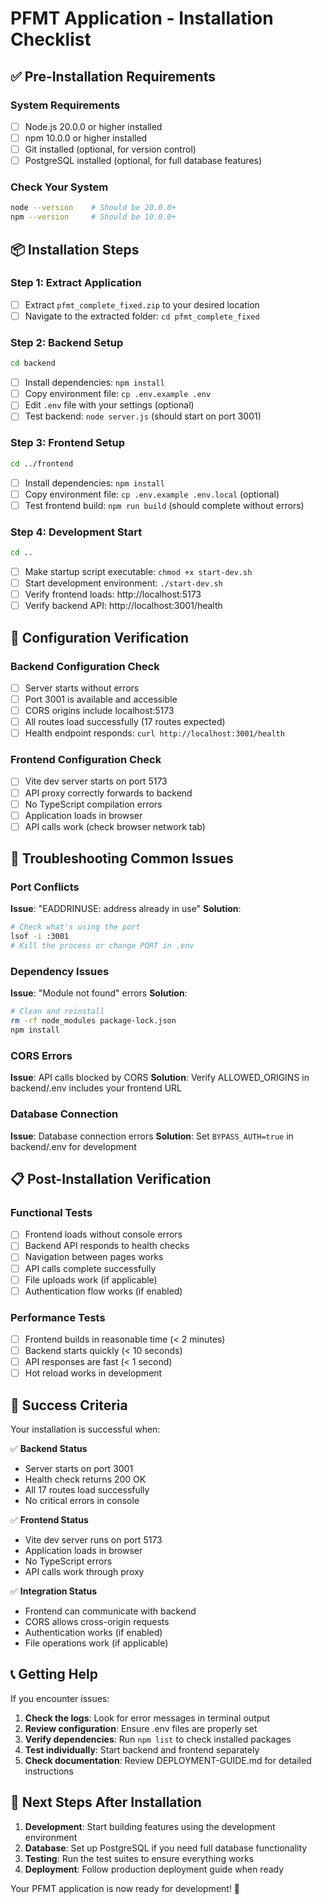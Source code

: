 # PFMT Application - Installation Checklist

## ✅ Pre-Installation Requirements

### System Requirements
- [ ] Node.js 20.0.0 or higher installed
- [ ] npm 10.0.0 or higher installed
- [ ] Git installed (optional, for version control)
- [ ] PostgreSQL installed (optional, for full database features)

### Check Your System
```bash
node --version    # Should be 20.0.0+
npm --version     # Should be 10.0.0+
```

## 📦 Installation Steps

### Step 1: Extract Application
- [ ] Extract `pfmt_complete_fixed.zip` to your desired location
- [ ] Navigate to the extracted folder: `cd pfmt_complete_fixed`

### Step 2: Backend Setup
```bash
cd backend
```
- [ ] Install dependencies: `npm install`
- [ ] Copy environment file: `cp .env.example .env`
- [ ] Edit `.env` file with your settings (optional)
- [ ] Test backend: `node server.js` (should start on port 3001)

### Step 3: Frontend Setup
```bash
cd ../frontend
```
- [ ] Install dependencies: `npm install`
- [ ] Copy environment file: `cp .env.example .env.local` (optional)
- [ ] Test frontend build: `npm run build` (should complete without errors)

### Step 4: Development Start
```bash
cd ..
```
- [ ] Make startup script executable: `chmod +x start-dev.sh`
- [ ] Start development environment: `./start-dev.sh`
- [ ] Verify frontend loads: http://localhost:5173
- [ ] Verify backend API: http://localhost:3001/health

## 🔧 Configuration Verification

### Backend Configuration Check
- [ ] Server starts without errors
- [ ] Port 3001 is available and accessible
- [ ] CORS origins include localhost:5173
- [ ] All routes load successfully (17 routes expected)
- [ ] Health endpoint responds: `curl http://localhost:3001/health`

### Frontend Configuration Check
- [ ] Vite dev server starts on port 5173
- [ ] API proxy correctly forwards to backend
- [ ] No TypeScript compilation errors
- [ ] Application loads in browser
- [ ] API calls work (check browser network tab)

## 🚨 Troubleshooting Common Issues

### Port Conflicts
**Issue**: "EADDRINUSE: address already in use"
**Solution**: 
```bash
# Check what's using the port
lsof -i :3001
# Kill the process or change PORT in .env
```

### Dependency Issues
**Issue**: "Module not found" errors
**Solution**:
```bash
# Clean and reinstall
rm -rf node_modules package-lock.json
npm install
```

### CORS Errors
**Issue**: API calls blocked by CORS
**Solution**: Verify ALLOWED_ORIGINS in backend/.env includes your frontend URL

### Database Connection
**Issue**: Database connection errors
**Solution**: Set `BYPASS_AUTH=true` in backend/.env for development

## 📋 Post-Installation Verification

### Functional Tests
- [ ] Frontend loads without console errors
- [ ] Backend API responds to health checks
- [ ] Navigation between pages works
- [ ] API calls complete successfully
- [ ] File uploads work (if applicable)
- [ ] Authentication flow works (if enabled)

### Performance Tests
- [ ] Frontend builds in reasonable time (< 2 minutes)
- [ ] Backend starts quickly (< 10 seconds)
- [ ] API responses are fast (< 1 second)
- [ ] Hot reload works in development

## 🎯 Success Criteria

Your installation is successful when:

✅ **Backend Status**
- Server starts on port 3001
- Health check returns 200 OK
- All 17 routes load successfully
- No critical errors in console

✅ **Frontend Status**
- Vite dev server runs on port 5173
- Application loads in browser
- No TypeScript errors
- API calls work through proxy

✅ **Integration Status**
- Frontend can communicate with backend
- CORS allows cross-origin requests
- Authentication works (if enabled)
- File operations work (if applicable)

## 📞 Getting Help

If you encounter issues:

1. **Check the logs**: Look for error messages in terminal output
2. **Review configuration**: Ensure .env files are properly set
3. **Verify dependencies**: Run `npm list` to check installed packages
4. **Test individually**: Start backend and frontend separately
5. **Check documentation**: Review DEPLOYMENT-GUIDE.md for detailed instructions

## 🔄 Next Steps After Installation

1. **Development**: Start building features using the development environment
2. **Database**: Set up PostgreSQL if you need full database functionality
3. **Testing**: Run the test suites to ensure everything works
4. **Deployment**: Follow production deployment guide when ready

Your PFMT application is now ready for development! 🚀

